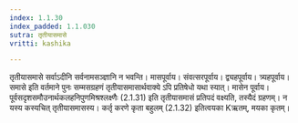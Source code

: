 ```yaml
---
index: 1.1.30
index_padded: 1.1.030
sutra: तृतीयासमासे
vritti: kashika

---
```

तृतीयासमासे सर्वाऽदीनि सर्वनामसञ्ज्ञानि न भवन्ति। मासपूर्वाय। संवत्सरपूर्वाय। द्व्यहपूर्वाय। त्र्यहपूर्वाय। समासे इति वर्तमाने पुनः सम्मसग्रहणं तृतीयासमासार्थवाक्ये ऽपि प्रतिषेधो यथा स्यात्। मासेन पूर्वाय। पूर्वसदृशसमौउनार्थकलहनिपुणमिश्रश्लक्ष्णैः (2.1.31) इति तृतीयासमासं प्रतिपदं वक्ष्यति, तस्यैदं ग्रहणम्। न यस्य कस्यचित् तृतीयासमासस्य। कर्तृ करणे कृता बहुलम् (2.1.32) इतित्वयका Kऋतम्, मयका कृतम्।
